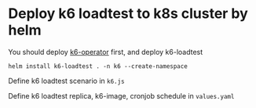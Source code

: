 # Deploy k6 loadtest to k8s cluster by helm

You should deploy [k6-operator](https://github.com/joeunlog/k6-operator) first, and deploy k6-loadtest

```
helm install k6-loadtest . -n k6 --create-namespace
```

Define k6 loadtest scenario in `k6.js`

Define k6 loadtest replica, k6-image, cronjob schedule in `values.yaml`